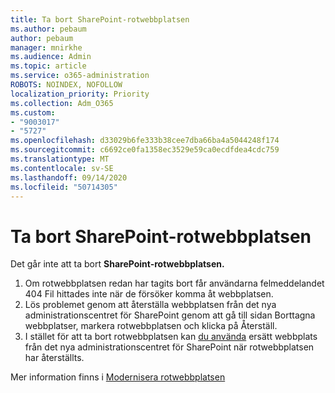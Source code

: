 ```yaml
---
title: Ta bort SharePoint-rotwebbplatsen
ms.author: pebaum
author: pebaum
manager: mnirkhe
ms.audience: Admin
ms.topic: article
ms.service: o365-administration
ROBOTS: NOINDEX, NOFOLLOW
localization_priority: Priority
ms.collection: Adm_O365
ms.custom:
- "9003017"
- "5727"
ms.openlocfilehash: d33029b6fe333b38cee7dba66ba4a5044248f174
ms.sourcegitcommit: c6692ce0fa1358ec3529e59ca0ecdfdea4cdc759
ms.translationtype: MT
ms.contentlocale: sv-SE
ms.lasthandoff: 09/14/2020
ms.locfileid: "50714305"
---
```

# <a name="delete-the-sharepoint-root-site"></a>Ta bort SharePoint-rotwebbplatsen

Det går inte att ta bort  **SharePoint-rotwebbplatsen.**

1.  Om rotwebbplatsen redan har tagits bort får användarna felmeddelandet 404 Fil hittades inte när de försöker komma åt webbplatsen.
2.  Lös problemet genom att återställa webbplatsen från det nya [](https://admin.microsoft.com/sharepoint?page=recycleBin&modern=true) administrationscentret för SharePoint genom att gå till sidan Borttagna webbplatser, markera rotwebbplatsen och klicka på Återställ.
3.  I stället för att ta bort rotwebbplatsen kan [du använda](https://docs.microsoft.com/sharepoint/modern-root-site#replace-your-root-site)  ersätt webbplats från det nya administrationscentret för SharePoint när rotwebbplatsen har återställts.

Mer information finns i [Modernisera rotwebbplatsen](https://docs.microsoft.com/sharepoint/modern-root-site)